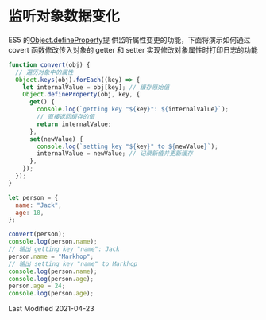 # 监听对象数据变化

ES5
的[Object.defineProperty](https://developer.mozilla.org/en-US/docs/Web/JavaScript/Reference/Global_Objects/Object/defineProperty)提
供监听属性变更的功能，下面将演示如何通过 covert 函数修改传入对象的 getter 和 setter 实现修改对象属性时打印日志的功能

```javascript
function convert(obj) {
  // 遍历对象中的属性
  Object.keys(obj).forEach((key) => {
    let internalValue = obj[key]; // 缓存原始值
    Object.defineProperty(obj, key, {
      get() {
        console.log(`getting key "${key}": ${internalValue}`);
        // 直接返回缓存的值
        return internalValue;
      },
      set(newValue) {
        console.log(`setting key "${key}" to ${newValue}`);
        internalValue = newValue; // 记录新值并更新缓存
      },
    });
  });
}

let person = {
  name: "Jack",
  age: 18,
};

convert(person);
console.log(person.name);
// 输出 getting key "name": Jack
person.name = "Markhop";
// 输出 setting key "name" to Markhop
console.log(person.name);
console.log(person.age);
person.age = 24;
console.log(person.age);
```

Last Modified 2021-04-23

